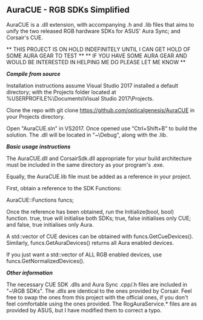 ## AuraCUE - RGB SDKs Simplified ##

AuraCUE is a .dll extension, with accompanying .h and .lib files that aims to unify the two released RGB hardware SDKs for ASUS' Aura Sync; and Corsair's CUE.

** THIS PROJECT IS ON HOLD INDEFINITELY UNTIL I CAN GET HOLD OF SOME AURA GEAR TO TEST **
** IF YOU HAVE SOME AURA GEAR AND WOULD BE INTERESTED IN HELPING ME DO PLEASE LET ME KNOW **

**_Compile from source_**

Installation instructions assume Visual Studio 2017 installed a default directory; with the Projects folder located at %USERPROFILE%\Documents\Visual Studio 2017\Projects. 

Clone the repo with git clone https://github.com/opticalgenesis/AuraCUE in your Projects directory.

Open "AuraCUE.sln" in VS2017. Once opened use "Ctrl+Shift+B" to build the solution. The .dll will be located in "~\Debug", along with the .lib.

**_Basic usage instructions_**

The AuraCUE.dll and CorsairSdk.dll appropriate for your build architecture must be included in the same directory as your program's .exe.

Equally, the AuraCUE.lib file must be added as a reference in your project.

First, obtain a reference to the SDK Functions:

AuraCUE::Functions funcs;

Once the reference has been obtained, run the Initialize(bool, bool) function. true, true will initialise both SDKs; true, false initialises only CUE; and false, true initialises only Aura.

A std::vector of CUE devices can be obtained with funcs.GetCueDevices().
Similarly, funcs.GetAuraDevices() returns all Aura enabled devices.

If you just want a std::vector of ALL RGB enabled devices, use funcs.GetNormalizedDevices().

**_Other information_**

The necessary CUE SDK .dlls and Aura Sync .cpp/.h files are included in "~\RGB SDKs". The .dlls are identical to the ones provided by Corsair. 
Feel free to swap the ones from this project with the official ones, if you don't feel comfortable using the ones provided. The RogAuraService.* files 
are as provided by ASUS, but I have modified them to correct a typo.

